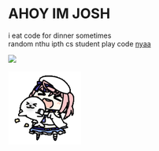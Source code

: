 # AHOY IM JOSH

i eat code for dinner sometimes  
random nthu ipth cs student play code [nyaa](https://neko.chibimello.com)  

![](https://visitor-badge.glitch.me/badge?page_id=joshimello.joshimello)

<img alt="GIF" src="https://github.com/joshimello/joshimello/blob/main/uwu.gif?raw=true"/>

